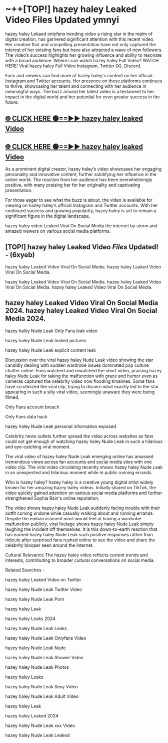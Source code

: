 # ~++[TOP!] hazey haley Leaked Video Files Updated ymnyi

 hazey haley Lekaed onlyfans trending video a rising star in the realm of digital creation, has garnered significant attention with this recent video. Her creative flair and compelling presentation have not only captured the interest of her existing fans but have also attracted a wave of new followers. The video’s success highlights her growing influence and ability to resonate with a broad audience.
Where i can watch  hazey haley Full Video? WATCH HERE! Viral  hazey haley Full Video Instagram, Twitter (X), Discord.


Fans and viewers can find more of  hazey haley's content on her official Instagram and Twitter accounts. Her presence on these platforms continues to thrive, showcasing her talent and connecting with her audience in meaningful ways. The buzz around her latest video is a testament to her impact in the digital world and her potential for even greater success in the future.


## [🌐 CLICK HERE 🟢==►►  hazey haley leaked Video ](https://onlyclips.site?title=hazey_haley&ref=git)

## [🌐 CLICK HERE 🟢==►►  hazey haley leaked Video ](https://onlyclips.site?title=hazey_haley&ref=git)


As a prominent digital creator,  hazey haley’s video showcases her engaging personality and innovative content, further solidifying her influence in the online world. The reaction from her audience has been overwhelmingly positive, with many praising her for her originality and captivating presentation.

For those eager to see what the buzz is about, the video is available for viewing on  hazey haley’s official Instagram and Twitter accounts. With her continued success and growing popularity,  hazey haley is set to remain a significant figure in the digital landscape.


  hazey haley video Leaked Viral On Social Media the internet by storm and amazed viewers on various social media platforms.


## [TOP!]  hazey haley Leaked Video *Files* Updated! - (6xyeb) 

 hazey haley Leaked Video Viral On Social Media. hazey haley Leaked Video Viral On Social Media.

 hazey haley Leaked Video Viral On Social Media. hazey haley Leaked Video Viral On Social Media. hazey haley Leaked Video Viral On Social Media.


##  hazey haley Leaked Video Viral On Social Media 2024. hazey haley Leaked Video Viral On Social Media 2024.
 hazey haley Nude Leak Only Fans leak video

 hazey haley Nude Leak leaked pictures

 hazey haley Nude Leak explicit content leak

Discussion over the viral  hazey haley Nude Leak video showing the star candidly dealing with sudden wardrobe issues dominated pop culture chatter online. Fans watched and rewatched the short video, praising  hazey haley Nude Leak for taking the malfunction with grace and humor even as cameras captured the celebrity video now flooding timelines. Some fans have scrutinized the viral clip, trying to discern what exactly led to the star appearing in such a silly viral video, seemingly unaware they were being filmed.


Only Fans account breach

Only Fans data hack

 hazey haley Nude Leak personal information exposed

Celebrity news outlets further spread the video across websites as fans could not get enough of watching  hazey haley Nude Leak in such a hilarious and eye-catching viral moment.


The viral video of  hazey haley Nude Leak emerging online has amassed tremendous views across fan accounts and social media sites with one video clip. The viral video circulating recently shows  hazey haley Nude Leak in an unexpected and hilarious moment while in public running errands.


Who is  hazey haley?  hazey haley is a creative young digital artist widely known for her amazing  hazey haley videos. Initially shared on TikTok, the video quickly gained attention on various social media platforms and further strengthened Sophia Rain's online reputation.

The video shows  hazey haley Nude Leak suddenly facing trouble with their outfit coming undone while casually walking about and running errands. Despite the embarrassment most would feel at having a wardrobe malfunction publicly, viral footage shows  hazey haley Nude Leak simply laughing the incident off themselves. It is this down-to-earth reaction that has earned  hazey haley Nude Leak such positive responses rather than ridicule after surprised fans rushed online to see the video and share the celebrity blooper seen around the internet.

Cultural Relevance The  hazey haley video reflects current trends and interests, contributing to broader cultural conversations on social media.

Related Searches :

 hazey haley Leaked Video on Twitter

 hazey haley Nude Leak Twitter Video

 hazey haley Nude Leak Porn

 hazey haley Leak 

 hazey haley Leaks 2024

 hazey haley Nude Leak Leaks

 hazey haley Nude Leak Onlyfans Video

 hazey haley Nude Leak Nude

 hazey haley Nude Leak Shower Video

 hazey haley Nude Leak Photos

 hazey haley Leaks

 hazey haley Nude Leak Sexy Video

 hazey haley Nude Leak Adult Video

 hazey haley Leak

 hazey haley Leaked 2024

 hazey haley Nude Leak xxx Video

 hazey haley Nude Leak Leaked